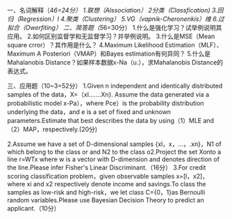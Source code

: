 一、名词解释（4*6=24分）
1.联想（Alssociation）
2分类（Classfication)
3.回归（Regression）l
4.聚类（Clustering）
5.VG（vapnik-Cheronenkis）维
6.过拟合（Owerfiting）
二、简答题（5*6=30分）
1.什么是强化学习？试举例说明其应用。
2.如何区别监督学和无监督学习？并举例说明。
3.什么是MSE（Mean square crror）？其作用是什么？
4.Maximum Likelihood Estimation（MLF）、Maximum A Posteriori（VMAP）和Bayes estimation有何异同？
5.什么是Mahalanobis Distance？如果样本数据x-Na（u.），求Mahalanobis Distance的表达式。

三、应用题（10~3=52分）
1.Given n independent and identically distributed samples of the data，X=（xl.……Xn}.
Assume the data generated via a probabilistic model x-Pa），where Pce）is the probability distribution underlying the data，and e is a set of fixed and unknown parameters.Estimate  that best describes the data by using（1）MLE and（2）MAP，respectively.(20分)

2.Assume we have a set of D-dimensional samples {xl，x，…，.xn}，N1 of which belong to the class or and N2 to the class o2.Project the set Xonto a line r=WTx where w is a vector with D-dimension and denotes direction of the line.Please infer Fisher's Linear Discriminant.（16分）
3.For credit scoring classification problem，given observable samples x=[l，x2]，where xi and x2 respectively denote income and savings.To class the samples as low-risk and high-risk，we let class C={0，1}as Bernoulli random variables.Please use Bayesian Decision Theory to predict an applicant.（10分）
